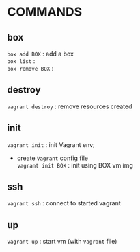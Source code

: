 # COMMANDS

## box
`box add BOX` : add a box  
`box list` :  
`box remove BOX` :  


## destroy
`vagrant destroy` : remove resources created  

## init
`vagrant init` : init Vagrant env;  
*	create `Vagrant` config file  
`vagrant init BOX` : init using BOX vm img  

## ssh
`vagrant ssh` : connect to started vagrant  

## up
`vagrant up` : start vm (with `Vagrant` file)  